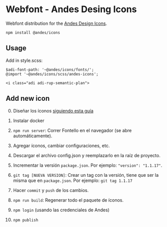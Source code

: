 # Webfont - Andes Desing Icons

Webfont distribution for the [Andes Design Icons](https://www.andes.gob.ar).

```
npm install @andes/icons
```

## Usage

Add in style.scss:

```
$adi-font-path: '~@andes/icons/fonts/';
@import '~@andes/icons/scss/andes-icons';
```

```
<i class="adi adi-rup-semantic-plan">
```

## Add new icon

0. Diseñar los íconos [siguiendo esta guía](https://github.com/fontello/fontello/wiki/How-to-use-custom-images#importing-svg-images)

1. Instalar docker

2. `npm run server`: Correr Fontello en el navegador (se abre automáticamente).

3. Agregar íconos, cambiar configuraciones, etc.

4. Descargar el archivo config.json y reemplazarlo en la raíz de proyecto.

5. Incrementar la versión `package.json`. Por ejemplo: `"version": "1.1.17"`.

6. `git tag [NUEVA VERSION]`: Crear un tag con la versión, tiene que ser la misma que en `package.json`. Por ejemplo: `git tag 1.1.17`

7. Hacer `commit` y `push` de los cambios.

8. `npm run build`: Regenerar todo el paquete de íconos.

9. `npm login` (usando las credenciales de Andes)

10. `npm publish`
